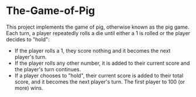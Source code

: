 # The-Game-of-Pig
This project implements the game of pig, otherwise known as the pig game. Each turn, a player repeatedly rolls a die until either a 1 is rolled or the player decides to "hold":
 - If the player rolls a 1, they score nothing and it becomes the next player's turn.
 - If the player rolls any other number, it is added to their current score and the player's turn continues.
 - If a player chooses to "hold", their current score is added to their total score, and it becomes the next player's turn.
The first player to 100 (or more) wins.
